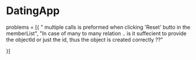 # DatingApp
problems = [{
" multiple calls is preformed when clicking 'Reset' butto in the memberList",
"In case of many to many relation .. is it suffecient to provide the objectId or just the id, thus the object is created correctly ??"

}]
